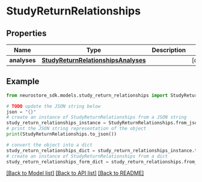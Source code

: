 # StudyReturnRelationships


## Properties

Name | Type | Description | Notes
------------ | ------------- | ------------- | -------------
**analyses** | [**StudyReturnRelationshipsAnalyses**](StudyReturnRelationshipsAnalyses.md) |  | [optional] 

## Example

```python
from neurostore_sdk.models.study_return_relationships import StudyReturnRelationships

# TODO update the JSON string below
json = "{}"
# create an instance of StudyReturnRelationships from a JSON string
study_return_relationships_instance = StudyReturnRelationships.from_json(json)
# print the JSON string representation of the object
print(StudyReturnRelationships.to_json())

# convert the object into a dict
study_return_relationships_dict = study_return_relationships_instance.to_dict()
# create an instance of StudyReturnRelationships from a dict
study_return_relationships_form_dict = study_return_relationships.from_dict(study_return_relationships_dict)
```
[[Back to Model list]](../README.md#documentation-for-models) [[Back to API list]](../README.md#documentation-for-api-endpoints) [[Back to README]](../README.md)


